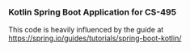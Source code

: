 ### Kotlin Spring Boot Application for CS-495

This code is heavily influenced by the guide at https://spring.io/guides/tutorials/spring-boot-kotlin/


